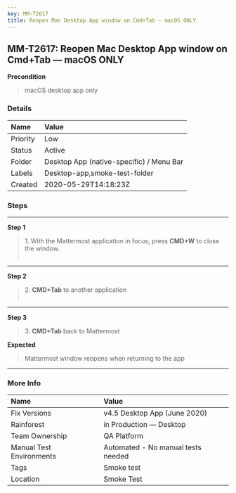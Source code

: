 ```yaml
---
key: MM-T2617
title: Reopen Mac Desktop App window on Cmd+Tab — macOS ONLY
---
```


## MM-T2617: Reopen Mac Desktop App window on Cmd+Tab — macOS ONLY

**Precondition**

> <article>macOS desktop app only</article>

### Details

| Name     | Value                                    |
| :------- | :--------------------------------------- |
| Priority | Low                                      |
| Status   | Active                                   |
| Folder   | Desktop App (native-specific) / Menu Bar |
| Labels   | Desktop-app,smoke-test-folder            |
| Created  | 2020-05-29T14:18:23Z                     |

### Steps

<hr/>

**Step 1**

> <article><p data-pm-slice="1 1 []">1. With the Mattermost application in focus, press <span spellcheck="false"><strong>CMD</strong></span><strong>+W</strong> to close the window.<br><br></p></article>

<hr/>

**Step 2**

> <article>2. <span spellcheck="false"><strong>CMD</strong></span><strong>+</strong><span spellcheck="false"><strong>Tab</strong></span> to another application<br><br></article>

<hr/>

**Step 3**

> <article>3. <span spellcheck="false"><strong>CMD</strong></span><strong>+</strong><span spellcheck="false"><strong>Tab</strong></span> back to Mattermost</article>

**Expected**

> <article><p data-pm-slice="1 1 []">Mattermost window reopens when returning to the app</p></article>

<hr/>

### More Info

| Name                     | Value                              |
| :----------------------- | :--------------------------------- |
| Fix Versions             | v4.5 Desktop App (June 2020)       |
| Rainforest               | in Production — Desktop            |
| Team Ownership           | QA Platform                        |
| Manual Test Environments | Automated - No manual tests needed |
| Tags                     | Smoke test                         |
| Location                 | Smoke Test                         |

